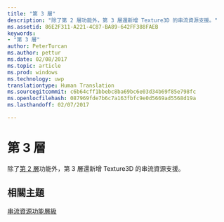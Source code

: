 ```yaml
---
title: "第 3 層"
description: "除了第 2 層功能外，第 3 層還新增 Texture3D 的串流資源支援。"
ms.assetid: 86E2F311-A221-4C87-BA89-642FF388FAEB
keywords:
- "第 3 層"
author: PeterTurcan
ms.author: pettur
ms.date: 02/08/2017
ms.topic: article
ms.prod: windows
ms.technology: uwp
translationtype: Human Translation
ms.sourcegitcommit: c6b64cff1bbebc8ba69bc6e03d34b69f85e798fc
ms.openlocfilehash: 087969fde7b6c7a163fbfc9e0d5669ad5568d19a
ms.lasthandoff: 02/07/2017

---
```


# <a name="tier-3"></a>第 3 層


除了[第 2 層](tier-2.md)功能外，第 3 層還新增 Texture3D 的串流資源支援。

## <a name="span-idrelated-topicsspanrelated-topics"></a><span id="related-topics"></span>相關主題


[串流資源功能層級](streaming-resources-features-tiers.md)

 

 






